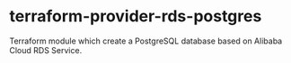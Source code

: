 # terraform-provider-rds-postgres
Terraform module which create a PostgreSQL database based on Alibaba Cloud RDS Service.

